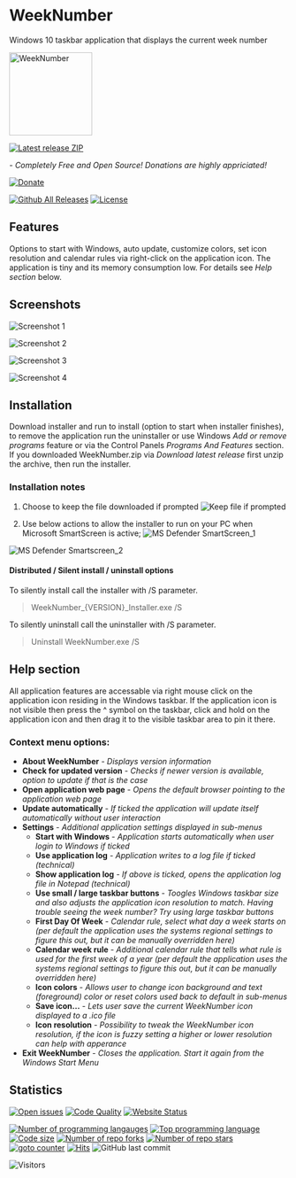 # WeekNumber
Windows 10 taskbar application that displays the current week number

<img src="https://user-images.githubusercontent.com/2292809/120221521-d6a79580-c23e-11eb-99d1-be6210b43fcf.png" data-canonical-src="https://user-images.githubusercontent.com/2292809/120221521-d6a79580-c23e-11eb-99d1-be6210b43fcf.png" alt="WeekNumber" width="150" height="150" />

[![Latest release ZIP](https://img.shields.io/github/v/release/voltura/WeekNumber?label=download%20latest%20release&style=for-the-badge)](https://github.com/voltura/weeknumber/releases/latest/download/WeekNumber.zip)

*- Completely Free and Open Source! Donations are highly appriciated!*

[![Donate](https://img.shields.io/badge/donate_via-paypal_or_card-blue)](https://www.paypal.com/donate?hosted_button_id=7PN65YXN64DBG)

[![Github All Releases](https://img.shields.io/github/downloads/voltura/WeekNumber/total.svg)]()
[![License](https://img.shields.io/badge/licence-MIT-green)]()

## Features

Options to start with Windows, auto update, customize colors, set icon resolution and calendar rules via right-click on the application icon.
The application is tiny and its memory consumption low. For details see _Help section_ below.

## Screenshots

![Screenshot 1](https://user-images.githubusercontent.com/2292809/118048375-7da1bb80-b37c-11eb-9393-0c4a3736dd83.png)

![Screenshot 2](https://user-images.githubusercontent.com/2292809/119267508-3672c080-bbef-11eb-915e-69d6fc7618b7.png)

![Screenshot 3](https://user-images.githubusercontent.com/2292809/118048718-f4d74f80-b37c-11eb-8b36-211250ff25c5.png)

![Screenshot 4](https://user-images.githubusercontent.com/2292809/118050315-4e407e00-b37f-11eb-8ac9-17cc1a08aa08.png)

## Installation
Download installer and run to install (option to start when installer finishes), to remove the application run the uninstaller or use Windows *Add or remove programs* feature or via the Control Panels *Programs And Features* section. If you downloaded WeekNumber.zip via *Download latest release* first unzip the archive, then run the installer.

### Installation notes

1) Choose to keep the file downloaded if prompted 
![Keep file if prompted](https://user-images.githubusercontent.com/2292809/118524536-8c9eba00-b73e-11eb-9c6c-bc8defde0caa.png)

2) Use below actions to allow the installer to run on your PC when Microsoft SmartScreen is active;
![MS Defender SmartScreen_1](https://user-images.githubusercontent.com/2292809/120403793-3ab48180-c345-11eb-9293-8db858936f3a.png)

![MS Defender Smartscreen_2](https://user-images.githubusercontent.com/2292809/120403830-486a0700-c345-11eb-967e-59140078a2bd.png)

#### Distributed / Silent install / uninstall options

To silently install call the installer with /S parameter.
> WeekNumber_{VERSION}_Installer.exe /S

To silently uninstall call the uninstaller with /S parameter.
> Uninstall WeekNumber.exe /S

## Help section

All application features are accessable via right mouse click on the application icon residing in the Windows taskbar.
If the application icon is not visible then press the ^ symbol on the taskbar, click and hold on the application icon and then drag it to the visible taskbar area to pin it there.

### Context menu options:

- **About WeekNumber** - _Displays version information_
- **Check for updated version** - _Checks if newer version is available, option to update if that is the case_
- **Open application web page** - _Opens the default browser pointing to the application web page_
- **Update automatically** - _If ticked the application will update itself automatically without user interaction_
- **Settings** - _Additional application settings displayed in sub-menus_
   - **Start with Windows** - _Application starts automatically when user login to Windows if ticked_
   - **Use application log** - _Application writes to a log file if ticked (technical)_
   - **Show application log** - _If above is ticked, opens the application log file in Notepad (technical)_
   - **Use small / large taskbar buttons** - _Toogles Windows taskbar size and also adjusts the application icon resolution to match. Having trouble seeing the week number? Try using large taskbar buttons_
   - **First Day Of Week** - _Calendar rule, select what day a week starts on (per default the application uses the systems regional settings to figure this out, but it can be manually overridden here)_
   - **Calendar week rule** - _Additional calendar rule that tells what rule is used for the first week of a year (per default the application uses the systems regional settings to figure this out, but it can be manually overridden here)_
   - **Icon colors** - _Allows user to change icon background and text (foreground) color or reset colors used back to default in sub-menus_
   - **Save icon...** - _Lets user save the current WeekNumber icon displayed to a .ico file_
   - **Icon resolution** - _Possibility to tweak the WeekNumber icon resolution, if the icon is fuzzy setting a higher or lower resolution can help with apperance_
- **Exit WeekNumber** - _Closes the application. Start it again from the Windows Start Menu_

## Statistics

[![Open issues](https://img.shields.io/github/issues/voltura/WeekNumber)](https://github.com/voltura/WeekNumber/issues)
[![Code Quality](https://img.shields.io/github/workflow/status/voltura/WeekNumber/CodeQL)]()
[![Website Status](https://img.shields.io/website?url=https%3A%2F%2Fvoltura.github.io%2FWeekNumber%2F)]()

[![Number of programming langauges](https://img.shields.io/github/languages/count/voltura/WeekNumber)]()
[![Top programming language](https://img.shields.io/github/languages/top/voltura/WeekNumber)]()
[![Code size](https://img.shields.io/github/languages/code-size/voltura/WeekNumber)]()
[![Number of repo forks](https://img.shields.io/github/forks/voltura/WeekNumber)]()
[![Number of repo stars](https://img.shields.io/github/stars/voltura/WeekNumber)]()
[![goto counter](https://img.shields.io/github/search/voltura/WeekNumber/goto)]()
[![Hits](https://hits.seeyoufarm.com/api/count/incr/badge.svg?url=https%3A%2F%2Fgithub.com%2Fvoltura%2FWeekNumber%2Fhit-counter&count_bg=%2379C83D&title_bg=%23555555&icon=&icon_color=%23E7E7E7&title=hits&edge_flat=false)]()
![GitHub last commit](https://img.shields.io/github/last-commit/voltura/WeekNumber?color=red)

![Visitors](https://estruyf-github.azurewebsites.net/api/VisitorHit?user=volturaf&repo=WeekNumber&countColorcountColor&countColor=%235690f2)
